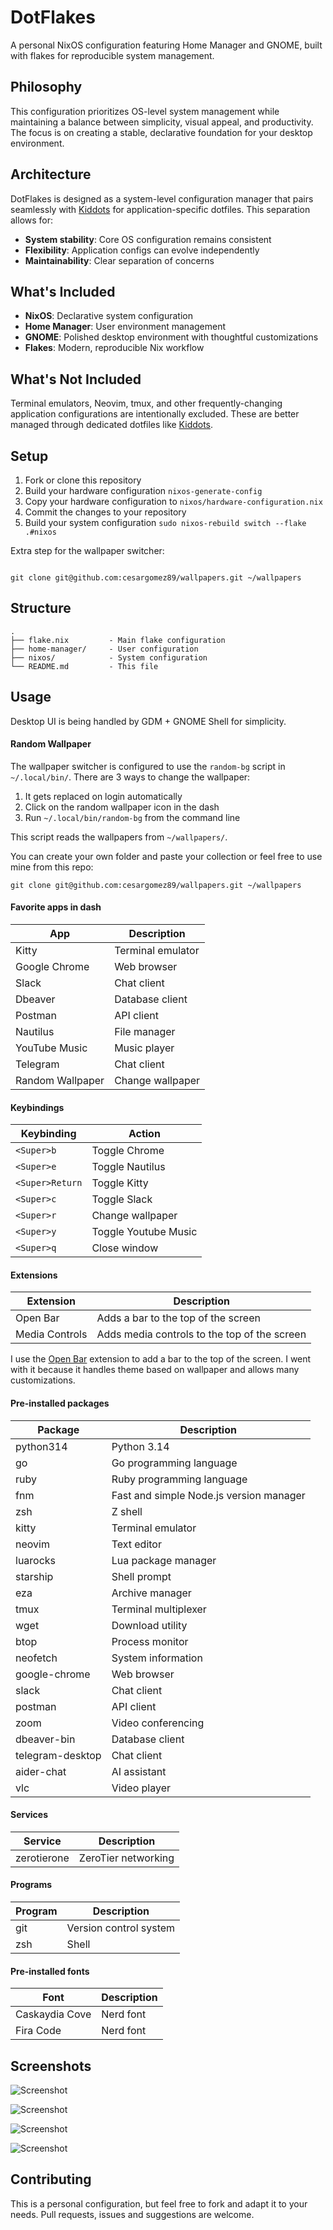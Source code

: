 # DotFlakes

A personal NixOS configuration featuring Home Manager and GNOME, built with flakes for reproducible system management.

## Philosophy

This configuration prioritizes OS-level system management while maintaining a balance between simplicity, visual appeal, and productivity. The focus is on creating a stable, declarative foundation for your desktop environment.

## Architecture

DotFlakes is designed as a system-level configuration manager that pairs seamlessly with [Kiddots](https://github.com/cesargomez89/kiddots) for application-specific dotfiles. This separation allows for:

- **System stability**: Core OS configuration remains consistent
- **Flexibility**: Application configs can evolve independently
- **Maintainability**: Clear separation of concerns

## What's Included

- **NixOS**: Declarative system configuration
- **Home Manager**: User environment management
- **GNOME**: Polished desktop environment with thoughtful customizations
- **Flakes**: Modern, reproducible Nix workflow

## What's Not Included

Terminal emulators, Neovim, tmux, and other frequently-changing application configurations are intentionally excluded. These are better managed through dedicated dotfiles like [Kiddots](https://github.com/cesargomez89/kiddots).

## Setup

1. Fork or clone this repository
2. Build your hardware configuration `nixos-generate-config`
3. Copy your hardware configuration to `nixos/hardware-configuration.nix`
4. Commit the changes to your repository
5. Build your system configuration `sudo nixos-rebuild switch --flake .#nixos`

Extra step for the wallpaper switcher:

```

git clone git@github.com:cesargomez89/wallpapers.git ~/wallpapers
```


## Structure

```
.
├── flake.nix         - Main flake configuration
├── home-manager/     - User configuration
├── nixos/            - System configuration
└── README.md         - This file
```

## Usage

Desktop UI is being handled by GDM + GNOME Shell for simplicity.

#### Random Wallpaper

The wallpaper switcher is configured to use the `random-bg` script in `~/.local/bin/`.
There are 3 ways to change the wallpaper:

1. It gets replaced on login automatically
2. Click on the random wallpaper icon in the dash
3. Run `~/.local/bin/random-bg` from the command line

This script reads the wallpapers from `~/wallpapers/`.

You can create your own folder and paste your collection or feel free to use mine from this repo:

```
git clone git@github.com:cesargomez89/wallpapers.git ~/wallpapers
```


#### Favorite apps in dash

| App | Description |
| --- | --- |
| Kitty | Terminal emulator |
| Google Chrome | Web browser |
| Slack | Chat client |
| Dbeaver | Database client |
| Postman | API client |
| Nautilus | File manager |
| YouTube Music | Music player |
| Telegram | Chat client |
| Random Wallpaper | Change wallpaper |


#### Keybindings

| Keybinding | Action |
| --- | --- |
| `<Super>b` | Toggle Chrome |
| `<Super>e` | Toggle Nautilus |
| `<Super>Return` | Toggle Kitty |
| `<Super>c` | Toggle Slack |
| `<Super>r` | Change wallpaper |
| `<Super>y` | Toggle Youtube Music |
| `<Super>q` | Close window |


#### Extensions


| Extension | Description |
| --- | --- |
| Open Bar | Adds a bar to the top of the screen |
| Media Controls | Adds media controls to the top of the screen |


I use the [Open Bar](https://extensions.gnome.org/extension/6580/open-bar/) extension to add a bar to the top of the screen.
I went with it because it handles theme based on wallpaper and allows many customizations.

#### Pre-installed packages

| Package | Description |
| --- | --- |
| python314 | Python 3.14 |
| go | Go programming language |
| ruby | Ruby programming language |
| fnm | Fast and simple Node.js version manager |
| zsh | Z shell |
| kitty | Terminal emulator |
| neovim | Text editor |
| luarocks | Lua package manager |
| starship | Shell prompt |
| eza | Archive manager |
| tmux | Terminal multiplexer |
| wget | Download utility |
| btop | Process monitor |
| neofetch | System information |
| google-chrome | Web browser |
| slack | Chat client |
| postman | API client |
| zoom | Video conferencing |
| dbeaver-bin | Database client |
| telegram-desktop | Chat client |
| aider-chat | AI assistant |
| vlc | Video player |

#### Services

| Service | Description |
| --- | --- |
| zerotierone | ZeroTier networking |

#### Programs

| Program | Description |
| --- | --- |
| git | Version control system |
| zsh | Shell |


#### Pre-installed fonts

| Font | Description |
| --- | --- |
| Caskaydia Cove | Nerd font |
| Fira Code | Nerd font |

## Screenshots

![Screenshot](https://raw.githubusercontent.com/cesargomez89/dotflakes/master/screenshots/1.png)

![Screenshot](https://raw.githubusercontent.com/cesargomez89/dotflakes/master/screenshots/3.png)

![Screenshot](https://raw.githubusercontent.com/cesargomez89/dotflakes/master/screenshots/5.png)

![Screenshot](https://raw.githubusercontent.com/cesargomez89/dotflakes/master/screenshots/6.png)

## Contributing

This is a personal configuration, but feel free to fork and adapt it to your needs. Pull requests, issues and suggestions are welcome.
